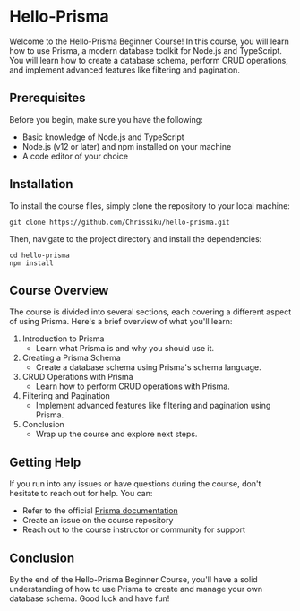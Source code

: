 

# Hello-Prisma

Welcome to the Hello-Prisma Beginner Course! In this course, you will learn how to use Prisma, a modern database toolkit for Node.js and TypeScript. You will learn how to create a database schema, perform CRUD operations, and implement advanced features like filtering and pagination.

## Prerequisites

Before you begin, make sure you have the following:

- Basic knowledge of Node.js and TypeScript
- Node.js (v12 or later) and npm installed on your machine
- A code editor of your choice

## Installation

To install the course files, simply clone the repository to your local machine:

```
git clone https://github.com/Chrissiku/hello-prisma.git
```

Then, navigate to the project directory and install the dependencies:

```
cd hello-prisma
npm install
```

## Course Overview

The course is divided into several sections, each covering a different aspect of using Prisma. Here's a brief overview of what you'll learn:

1. Introduction to Prisma
   - Learn what Prisma is and why you should use it.
2. Creating a Prisma Schema
   - Create a database schema using Prisma's schema language.
3. CRUD Operations with Prisma
   - Learn how to perform CRUD operations with Prisma.
4. Filtering and Pagination
   - Implement advanced features like filtering and pagination using Prisma.
5. Conclusion
   - Wrap up the course and explore next steps.

## Getting Help

If you run into any issues or have questions during the course, don't hesitate to reach out for help. You can:

- Refer to the official [Prisma documentation](https://www.prisma.io/docs/)
- Create an issue on the course repository
- Reach out to the course instructor or community for support

## Conclusion

By the end of the Hello-Prisma Beginner Course, you'll have a solid understanding of how to use Prisma to create and manage your own database schema. Good luck and have fun!
